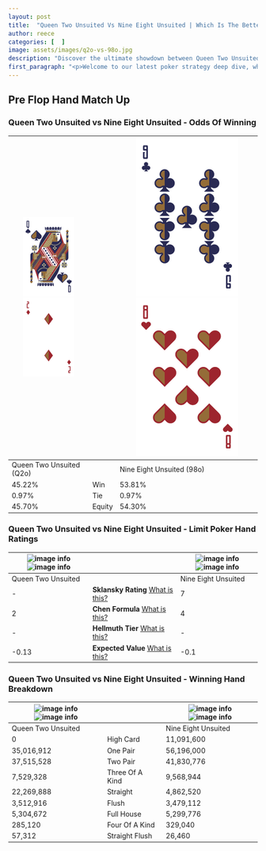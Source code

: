 ```yaml
---
layout: post
title:  "Queen Two Unsuited Vs Nine Eight Unsuited | Which Is The Better Hand In Poker? A Complete Guide"
author: reece
categories: [  ]
image: assets/images/q2o-vs-98o.jpg
description: "Discover the ultimate showdown between Queen Two Unsuited and Nine Eight Unsuited in poker! Uncover the odds, strategies, and scenarios where one hand triumphs over the other. Get ready to up your poker game with this thrilling analysis."
first_paragraph: "<p>Welcome to our latest poker strategy deep dive, where we're pitting two distinct hands against each other in a high-stakes showdown: Queen Two Unsuited vs Nine Eight Unsuited.</p><p>In the dynamic world of poker, every decision counts, and knowing which hand holds the upper hand is key to your success at the table.</p><p>In this article, we'll dissect these two hands, explore the scenarios where one dominates the other, and equip you with the knowledge to make strategic choices that can tip the odds in your favor.</p><p>Get ready to unravel the intriguing dynamics of these poker hands and elevate your game to new heights.</p>"
---
```




[comment]: # (sp0)

## Pre Flop Hand Match Up

<div class="table hand-ratings" markdown="1"> 



### Queen Two Unsuited vs Nine Eight Unsuited - Odds Of Winning


    
| ![image info](assets/images/hand1/q.png) ![image info](assets/images/hand1/2o.png) |  | ![image info](assets/images/hand2/9.png) ![image info](assets/images/hand2/8o.png) |
| -------- | -------- | -------- |
| Queen Two Unsuited (Q2o) |  | Nine Eight Unsuited (98o) |
| 45.22% | Win | 53.81% |
| 0.97% | Tie | 0.97% |
| 45.70% | Equity | 54.30% |




[comment]: # (sp1)



### Queen Two Unsuited vs Nine Eight Unsuited - Limit Poker Hand Ratings


    
| ![image info](https://www.riverpairs.com/assets/images/hand1/q.png) ![image info](https://www.riverpairs.com/assets/images/hand1/2o.png) |  | ![image info](https://www.riverpairs.com/assets/images/hand2/9.png) ![image info](https://www.riverpairs.com/assets/images/hand2/8o.png) |
| -------- | -------- | -------- |
| Queen Two Unsuited |  | Nine Eight Unsuited |
| - | **Sklansky Rating** [What is this?](/sklansky-rating-explained) | 7 |
| 2 | **Chen Formula** [What is this?](/chen-formula-explained) | 4 |
| - | **Hellmuth Tier** [What is this?](/Hellmuth-tier-explained) | - |
| -0.13 | **Expected Value** [What is this?](/expected-value-explained) | -0.1 |




[comment]: # (sp2)



### Queen Two Unsuited vs Nine Eight Unsuited - Winning Hand Breakdown


    
| ![image info](https://www.riverpairs.com/assets/images/hand1/q.png) ![image info](https://www.riverpairs.com/assets/images/hand1/2o.png) |  | ![image info](https://www.riverpairs.com/assets/images/hand2/9.png) ![image info](https://www.riverpairs.com/assets/images/hand2/8o.png) |
| -------- | -------- | -------- |
| Queen Two Unsuited |  | Nine Eight Unsuited |
| 0 | High Card | 11,091,600 |
| 35,016,912 | One Pair | 56,196,000 |
| 37,515,528 | Two Pair | 41,830,776 |
| 7,529,328 | Three Of A Kind | 9,568,944 |
| 22,269,888 | Straight | 4,862,520 |
| 3,512,916 | Flush | 3,479,112 |
| 5,304,672 | Full House | 5,299,776 |
| 285,120 | Four Of A Kind | 329,040 |
| 57,312 | Straight Flush | 26,460 |




[comment]: # (sp3)



</div>

[comment]: # (sp4)



[comment]: # (sp5)


